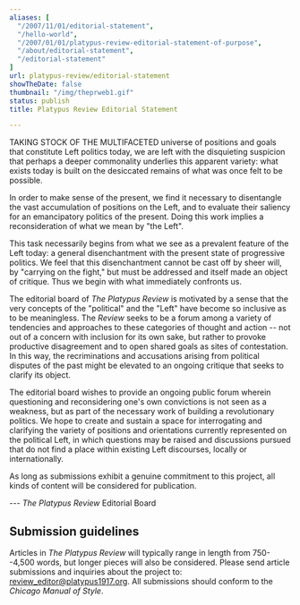 ```yaml
---
aliases: [
  "/2007/11/01/editorial-statement",
  "/hello-world",
  "/2007/01/01/platypus-review-editorial-statement-of-purpose",
  "/about/editorial-statement",
  "/editorial-statement"
]
url: platypus-review/editorial-statement
showTheDate: false
thumbnail: "/img/theprweb1.gif"
status: publish
title: Platypus Review Editorial Statement

---
```


TAKING STOCK OF THE MULTIFACETED universe of positions and goals that constitute Left politics today, we are left with the disquieting suspicion that perhaps a deeper commonality underlies this apparent variety: what exists today is built on the desiccated remains of what was once felt to be possible.

In order to make sense of the present, we find it necessary to disentangle the vast accumulation of positions on the Left, and to evaluate their saliency for an emancipatory politics of the present. Doing this work implies a reconsideration of what we mean by "the Left".

This task necessarily begins from what we see as a prevalent feature of the Left today: a general disenchantment with the present state of progressive politics. We feel that this disenchantment cannot be cast off by sheer will, by "carrying on the fight," but must be addressed and itself made an object of critique. Thus we begin with what immediately confronts us.

The editorial board of *The Platypus Review* is motivated by a sense that the very concepts of the "political" and the "Left" have become so inclusive as to be meaningless. The *Review* seeks to be a forum among a variety of tendencies and approaches to these categories of thought and action -- not out of a concern with inclusion for its own sake, but rather to provoke productive disagreement and to open shared goals as sites of contestation. In this way, the recriminations and accusations arising from political disputes of the past might be elevated to an ongoing critique that seeks to clarify its object.

The editorial board wishes to provide an ongoing public forum wherein questioning and reconsidering one's own convictions is not seen as a weakness, but as part of the necessary work of building a revolutionary politics. We hope to create and sustain a space for interrogating and clarifying the variety of positions and orientations currently represented on the political Left, in which questions may be raised and discussions pursued that do not find a place within existing Left discourses, locally or internationally.

As long as submissions exhibit a genuine commitment to this project, all kinds of content will be considered for publication.

--- *The Platypus Review* Editorial Board

## Submission guidelines

Articles in *The Platypus Review* will typically range in length from 750--4,500 words, but longer pieces will also be considered. Please send article submissions and inquiries about the project to: <review_editor@platypus1917.org>. All submissions should conform to the *Chicago Manual of Style*.

<!--

## Statement of purpose (Old statement of purpose?)

Taking stock of the universe of positions and goals that constitutes leftist politics today, we are left with the disquieting suspicion that a deep commonality underlies the apparent variety: What exists today is built upon the desiccated remains of what was once possible.

In order to make sense of the present, we find it necessary to disentangle the vast accumulation of positions on the Left and to evaluate their saliency for the possible reconstitution of emancipatory politics in the present. Doing this implies a reconsideration of what is meant by the Left.

Our task begins from what we see as the general disenchantment with the present state of progressive politics. We feel that this disenchantment cannot be cast off by sheer will, by simply "carrying on the fight," but must be addressed and itself made an object of critique. Thus we begin with what immediately confronts us.

*The Platypus Review* is motivated by its sense that the Left is disoriented. We seek to be a forum among a variety of tendencies and approaches on the Left -- not out of a concern with inclusion for its own sake, but rather to provoke disagreement and to open shared goals as sites of contestation. In this way, the recriminations and accusations arising from political disputes of the past may be harnessed to the project of clarifying the object of leftist critique.

*The Platypus Review* hopes to create and sustain a space for interrogating and clarifying positions and orientations currently represented on the Left, a space in which questions may be raised and discussions pursued that would not otherwise take place. As long as submissions exhibit a genuine commitment to this project, all kinds of content will be considered for publication.

## Submission guidelines

Articles in *The Platypus Review* will typically range in length from 750--4,500 words, but longer pieces will also be considered. Please send article submissions and inquiries about the project to: <review_editor@platypus1917.org>. All submissions should conform to the *Chicago Manual of Style*.
 -->
